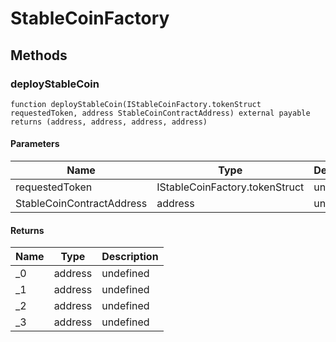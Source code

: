 # StableCoinFactory









## Methods

### deployStableCoin

```solidity
function deployStableCoin(IStableCoinFactory.tokenStruct requestedToken, address StableCoinContractAddress) external payable returns (address, address, address, address)
```





#### Parameters

| Name | Type | Description |
|---|---|---|
| requestedToken | IStableCoinFactory.tokenStruct | undefined |
| StableCoinContractAddress | address | undefined |

#### Returns

| Name | Type | Description |
|---|---|---|
| _0 | address | undefined |
| _1 | address | undefined |
| _2 | address | undefined |
| _3 | address | undefined |




